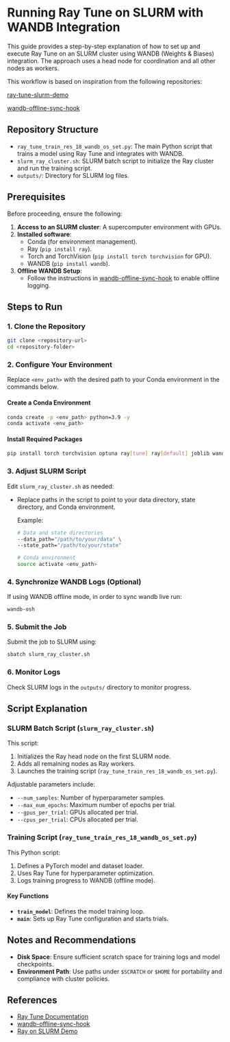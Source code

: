 # Running Ray Tune on SLURM with WANDB Integration

This guide provides a step-by-step explanation of how to set up and execute Ray Tune on an SLURM cluster using WANDB (Weights & Biases) integration. The approach uses a head node for coordination and all other nodes as workers.

This workflow is based on inspiration from the following repositories:

[ray-tune-slurm-demo](https://github.com/klieret/ray-tune-slurm-demo)

[wandb-offline-sync-hook](https://github.com/klieret/wandb-offline-sync-hook/)

## Repository Structure

- `ray_tune_train_res_18_wandb_os_set.py`: The main Python script that trains a model using Ray Tune and integrates with WANDB.
- `slurm_ray_cluster.sh`: SLURM batch script to initialize the Ray cluster and run the training script.
- `outputs/`: Directory for SLURM log files.

## Prerequisites

Before proceeding, ensure the following:

1. **Access to an SLURM cluster**: A supercomputer environment with GPUs.
2. **Installed software**:
   - Conda (for environment management).
   - Ray (`pip install ray`).
   - Torch and TorchVision (`pip install torch torchvision` for GPU).
   - WANDB (`pip install wandb`).
3. **Offline WANDB Setup**:
   - Follow the instructions in [wandb-offline-sync-hook](https://github.com/klieret/wandb-offline-sync-hook/) to enable offline logging.

## Steps to Run

### 1. Clone the Repository

```bash
git clone <repository-url>
cd <repository-folder>
```

### 2. Configure Your Environment

Replace `<env_path>` with the desired path to your Conda environment in the commands below.

#### Create a Conda Environment

```bash
conda create -p <env_path> python=3.9 -y
conda activate <env_path>
```

#### Install Required Packages

```bash
pip install torch torchvision optuna ray[tune] ray[default] joblib wandb wandb-osh colorlogs 
```

### 3. Adjust SLURM Script

Edit `slurm_ray_cluster.sh` as needed:

- Replace paths in the script to point to your data directory, state directory, and Conda environment.
  
  Example:
  ```bash
  # Data and state directories
  --data_path="/path/to/your/data" \
  --state_path="/path/to/your/state"

  # Conda environment
  source activate <env_path>
  ```

### 4. Synchronize WANDB Logs (Optional)

If using WANDB offline mode, in order to sync wandb live run:

```bash
wandb-osh
```

### 5. Submit the Job

Submit the job to SLURM using:

```bash
sbatch slurm_ray_cluster.sh
```

### 6. Monitor Logs

Check SLURM logs in the `outputs/` directory to monitor progress.

## Script Explanation

### SLURM Batch Script (`slurm_ray_cluster.sh`)

This script:

1. Initializes the Ray head node on the first SLURM node.
2. Adds all remaining nodes as Ray workers.
3. Launches the training script (`ray_tune_train_res_18_wandb_os_set.py`).

Adjustable parameters include:

- `--num_samples`: Number of hyperparameter samples.
- `--max_num_epochs`: Maximum number of epochs per trial.
- `--gpus_per_trial`: GPUs allocated per trial.
- `--cpus_per_trial`: CPUs allocated per trial.

### Training Script (`ray_tune_train_res_18_wandb_os_set.py`)

This Python script:

1. Defines a PyTorch model and dataset loader.
2. Uses Ray Tune for hyperparameter optimization.
3. Logs training progress to WANDB (offline mode).

#### Key Functions

- **`train_model`**: Defines the model training loop.
- **`main`**: Sets up Ray Tune configuration and starts trials.

## Notes and Recommendations

- **Disk Space**: Ensure sufficient scratch space for training logs and model checkpoints.
- **Environment Path**: Use paths under `$SCRATCH` or `$HOME` for portability and compliance with cluster policies.

## References

- [Ray Tune Documentation](https://docs.ray.io/en/latest/tune/index.html)
- [wandb-offline-sync-hook](https://github.com/klieret/wandb-offline-sync-hook/)
- [Ray on SLURM Demo](https://github.com/klieret/ray-tune-slurm-demo)

